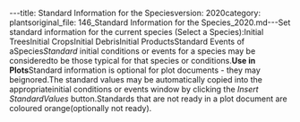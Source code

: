 ---title: Standard Information for the Speciesversion: 2020category: plantsoriginal_file: 146_Standard Information for the Species_2020.md---Set standard information for the current species (Select a Species):Initial TreesInitial CropsInitial DebrisInitial ProductsStandard Events of aSpecies*Standard* initial conditions or events for a species may be consideredto be those typical for that species or conditions.**Use in Plots**Standard information is optional for plot documents - they may beignored.The standard values may be automatically copied into the appropriateinitial conditions or events window by clicking the *Insert StandardValues* button.Standards that are not ready in a plot document are coloured orange(optionally not ready).